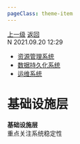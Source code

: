 ```yaml
---
pageClass: theme-item
---
```

<div class="extend-header">
    <div class="info">
        <div class="record">
            <a class="back" href="./">上一级</a>
            <a class="back" href="./">返回</a>
        </div>        
        <div class="mini">
            <span>N 2021.09.20 12:29</span>
        </div>
    </div>
    <div class="content"><div class="custom-block children"><ul><li><a href="/frontend/layerInfrastructure/systemResourceManagement/">资源管理系统</a></li><li><a href="/frontend/layerInfrastructure/systemDataPersistence">数据持久化系统</a></li><li><a href="/frontend/layerInfrastructure/systemOperationMaintenance">运维系统</a></li></ul></div></div>
</div>
<div class="content-header">
<h1>基础设施层</h1><strong>基础设施层</strong>
<summary class="desc">重点关注系统稳定性</summary>
</div>
<div class="static-content">


</div>